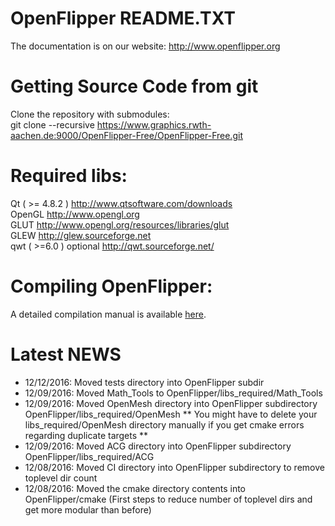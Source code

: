 OpenFlipper README.TXT
=======================
The documentation is on our website:
http://www.openflipper.org

# Getting Source Code from git
Clone the repository with submodules:   
 git clone --recursive https://www.graphics.rwth-aachen.de:9000/OpenFlipper-Free/OpenFlipper-Free.git
 
# Required libs: 
Qt ( >= 4.8.2 ) http://www.qtsoftware.com/downloads  
OpenGL          http://www.opengl.org  
GLUT            http://www.opengl.org/resources/libraries/glut  
GLEW            http://glew.sourceforge.net  
qwt ( >=6.0 )   optional http://qwt.sourceforge.net/  

# Compiling OpenFlipper:
A detailed compilation manual is available [here](http://openflipper.org/Documentation/latest/a00099.html).

Latest NEWS
===========

- 12/12/2016: Moved tests directory into OpenFlipper subdir
- 12/09/2016: Moved Math_Tools to OpenFlipper/libs_required/Math_Tools
- 12/09/2016: Moved OpenMesh directory into OpenFlipper subdirectory OpenFlipper/libs_required/OpenMesh
	      ** You might have to delete your libs_required/OpenMesh directory manually if you get cmake errors regarding duplicate targets **
- 12/09/2016: Moved ACG directory into OpenFlipper subdirectory OpenFlipper/libs_required/ACG
- 12/08/2016: Moved CI directory into OpenFlipper subdirectory to remove toplevel dir count
- 12/08/2016: Moved the cmake directory contents into OpenFlipper/cmake (First steps to reduce number of toplevel dirs and get more modular than before)
